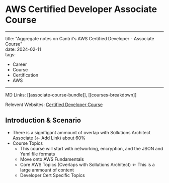 # AWS Certified Developer Associate Course

---
title: "Aggregate notes on Cantril's AWS Certified Developer - Associate Course"  
date: 2024-02-11  
tags:
- Career
- Course
- Certification
- AWS
---

MD Links: [[associate-course-bundle]], [[courses-breakdown]]

Relevent Websites: [Certified Developer Course](https://learn.cantrill.io/courses/enrolled/1101194)

## Introduction & Scenario

- There is a signifigant ammount of overlap with Sollutions Architect Associate (<- Add Link) about 60%
- Course Topics
    - This course will start with networking, encryption, and the JSON and Yaml file formats
    - Move onto AWS Fundamentals
    - Core AWS Topics (Overlaps with Sollutions Architect) <- This is a large ammount of content
    - Developer Cert Specific Topics
